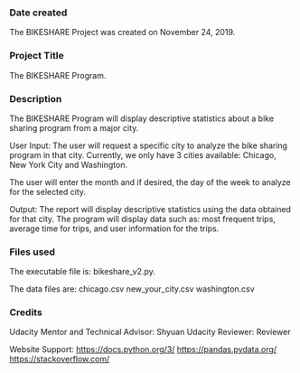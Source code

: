 ### Date created
The BIKESHARE Project was created on November 24, 2019. 

### Project Title
The BIKESHARE Program.

### Description
The BIKESHARE Program will display descriptive statistics about a bike sharing
program from a major city. 

User Input:
The user will request a specific city to analyze the bike sharing program 
in that city. Currently, we only have 3 cities available: Chicago, New York
City and Washington.

The user will enter the month and if desired, the day of the week to analyze
for the selected city. 

Output:
The report will display descriptive statistics using the data obtained for 
that city. The program will display data such as: most frequent trips, average 
time for trips, and user information for the trips.   


### Files used
The executable file is: bikeshare_v2.py. 

The data files are:
chicago.csv
new_your_city.csv
washington.csv

### Credits
Udacity Mentor and Technical Advisor: Shyuan
Udacity Reviewer: Reviewer

Website Support:
https://docs.python.org/3/
https://pandas.pydata.org/
https://stackoverflow.com/
